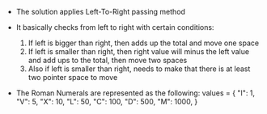 - The solution applies Left-To-Right passing method
- It basically checks from left to right with certain conditions:
    1. If left is bigger than right, then adds up the total and move one space
    2. If left is smaller than right, then right value will minus the left value and add ups to the total, then move two spaces
    3. Also if left is smaller than right, needs to make that there is at least two pointer space to move

- The Roman Numerals are represented as the following:
values = {
    "I": 1,
    "V": 5,
    "X": 10,
    "L": 50,
    "C": 100,
    "D": 500,
    "M": 1000,
}
